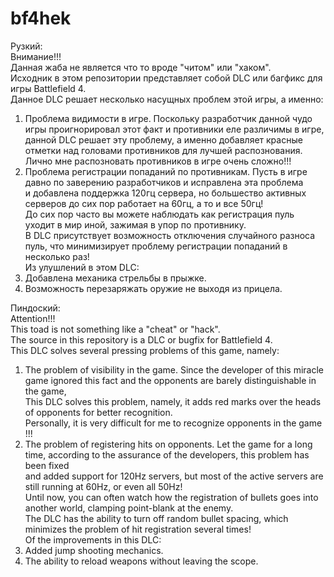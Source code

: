 # bf4hek
Рузкий:  
Внимание!!!  
Данная жаба не является что то вроде "читом" или "хаком".  
Исходник в этом репозитории представляет собой DLC или багфикс для игры Battlefield 4.  
Данное DLC решает несколько насущных проблем этой игры, а именно:  
1. Проблема видимости в игре. Поскольку разработчик данной чудо игры проигнорировал этот факт и противники еле различимы в игре,  
данной DLC решает эту проблему, а именно добавляет красные отметки над головами противников для лучшей распознования.  
Лично мне распозновать противников в игре очень сложно!!!  
2. Проблема регистрации попаданий по противникам. Пусть в игре давно по заверению разработчиков и исправлена эта проблема  
и добавлена поддержка 120гц сервера, но большество активных серверов до сих пор работает на 60гц, а то и все 50гц!  
До сих пор часто вы можете наблюдать как регистрация пуль уходит в мир иной, зажимая в упор по противнику.  
В DLC присутствует возможность отключения случайного разноса пуль, что минимизирует проблему регистрации попаданий в несколько раз!  
Из улушлений в этом DLC:  
1. Добавлена механика стрельбы в прыжке.  
2. Возможность перезаряжать оружие не выходя из прицела.  

Пиндоский:  
Attention!!!  
This toad is not something like a "cheat" or "hack".  
The source in this repository is a DLC or bugfix for Battlefield 4.  
This DLC solves several pressing problems of this game, namely:  
1. The problem of visibility in the game. Since the developer of this miracle game ignored this fact and the opponents are barely distinguishable in the game,  
This DLC solves this problem, namely, it adds red marks over the heads of opponents for better recognition.  
Personally, it is very difficult for me to recognize opponents in the game !!!  
2. The problem of registering hits on opponents. Let the game for a long time, according to the assurance of the developers, this problem has been fixed  
and added support for 120Hz servers, but most of the active servers are still running at 60Hz, or even all 50Hz!  
Until now, you can often watch how the registration of bullets goes into another world, clamping point-blank at the enemy.  
The DLC has the ability to turn off random bullet spacing, which minimizes the problem of hit registration several times!  
Of the improvements in this DLC:  
1. Added jump shooting mechanics.  
2. The ability to reload weapons without leaving the scope.  
